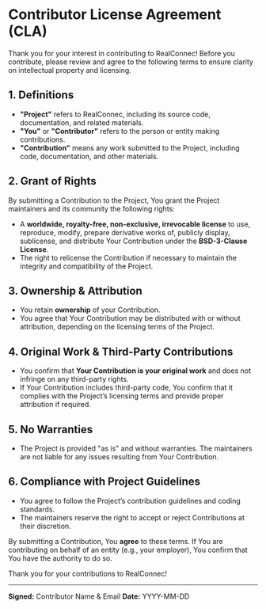 # Contributor License Agreement (CLA)

Thank you for your interest in contributing to RealConnec! Before you contribute, please review and agree to the following terms to ensure clarity on intellectual property and licensing.

## 1. Definitions
- **"Project"** refers to RealConnec, including its source code, documentation, and related materials.
- **"You"** or **"Contributor"** refers to the person or entity making contributions.
- **"Contribution"** means any work submitted to the Project, including code, documentation, and other materials.

## 2. Grant of Rights
By submitting a Contribution to the Project, You grant the Project maintainers and its community the following rights:
- A **worldwide, royalty-free, non-exclusive, irrevocable license** to use, reproduce, modify, prepare derivative works of, publicly display, sublicense, and distribute Your Contribution under the **BSD-3-Clause License**.
- The right to relicense the Contribution if necessary to maintain the integrity and compatibility of the Project.

## 3. Ownership & Attribution
- You retain **ownership** of your Contribution.
- You agree that Your Contribution may be distributed with or without attribution, depending on the licensing terms of the Project.

## 4. Original Work & Third-Party Contributions
- You confirm that **Your Contribution is your original work** and does not infringe on any third-party rights.
- If Your Contribution includes third-party code, You confirm that it complies with the Project’s licensing terms and provide proper attribution if required.

## 5. No Warranties
- The Project is provided "as is" and without warranties. The maintainers are not liable for any issues resulting from Your Contribution.

## 6. Compliance with Project Guidelines
- You agree to follow the Project’s contribution guidelines and coding standards.
- The maintainers reserve the right to accept or reject Contributions at their discretion.

By submitting a Contribution, You **agree** to these terms. If You are contributing on behalf of an entity (e.g., your employer), You confirm that You have the authority to do so.

Thank you for your contributions to RealConnec!

---
**Signed:** Contributor Name & Email
**Date:** YYYY-MM-DD

